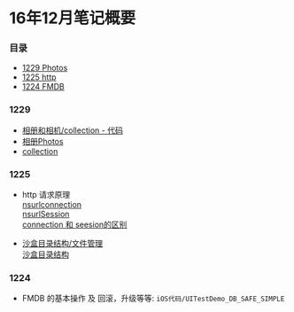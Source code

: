# 16年12月笔记概要

### 目录
* [1229 Photos](#1229)
* [1225 http](#1225)
* [1224 FMDB](#1224)

### 1229

* [相册和相机/collection - 代码](iOS代码/FZJPhotosFrameWork)  
* [相册Photos](http://blog.csdn.net/fuzongjian/article/details/50808414)    
* [collection](http://www.cnblogs.com/ios8/p/iOS-UICollectionView.html)  

### 1225

  * http 请求原理  
  [nsurlconnection](http://www.cocoachina.com/ios/20140919/9691.html)  
  [nsurlSession](http://www.jianshu.com/p/fafc67475c73)  
  [connection 和 seesion的区别](http://www.cnblogs.com/kakaluote123/articles/5426923.html)

  * [沙盒目录结构/文件管理](../iOS代码/FileManager)  
  [沙盒目录结构](http://www.cnblogs.com/luckhao/p/5437896.html)


### 1224

  *  FMDB 的基本操作 及 回滚，升级等等: `iOS代码/UITestDemo_DB_SAFE_SIMPLE`
